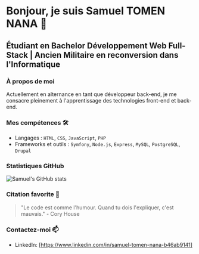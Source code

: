 # Bonjour, je suis Samuel TOMEN NANA 👋

## Étudiant en Bachelor Développement Web Full-Stack | Ancien Militaire en reconversion dans l'Informatique

### À propos de moi
Actuellement en alternance en tant que développeur back-end, je me consacre pleinement à l'apprentissage des technologies front-end et back-end.

### Mes compétences 🛠
- Langages : `HTML`, `CSS`, `JavaScript`, `PHP`
- Frameworks et outils : `Symfony`, `Node.js`, `Express`, `MySQL`, `PostgreSQL`, `Drupal`

### Statistiques GitHub
![Samuel's GitHub stats](https://github-readme-stats.vercel.app/api?username=samueltomen&show_icons=true)

### Citation favorite 💬
> "Le code est comme l'humour. Quand tu dois l'expliquer, c'est mauvais." - Cory House

### Contactez-moi 📫
- LinkedIn: [https://www.linkedin.com/in/samuel-tomen-nana-b46ab9141]
